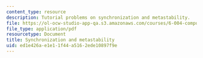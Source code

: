 ```yaml
---
content_type: resource
description: Tutorial problems on synchronization and metastability.
file: https://ol-ocw-studio-app-qa.s3.amazonaws.com/courses/6-004-computation-structures-spring-2009/ed1e426ae1e11f44a5162ede10897f9e_MIT6_004s09_tutor08.pdf
file_type: application/pdf
resourcetype: Document
title: Synchronization and metastability
uid: ed1e426a-e1e1-1f44-a516-2ede10897f9e
---
```

